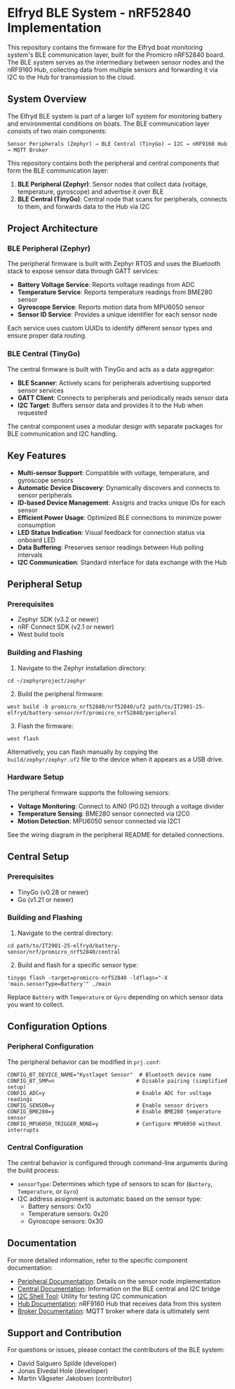 # Elfryd BLE System - nRF52840 Implementation

This repository contains the firmware for the Elfryd boat monitoring system's BLE communication layer, built for the Promicro nRF52840 board. The BLE system serves as the intermediary between sensor nodes and the nRF9160 Hub, collecting data from multiple sensors and forwarding it via I2C to the Hub for transmission to the cloud.

## System Overview

The Elfryd BLE system is part of a larger IoT system for monitoring battery and environmental conditions on boats. The BLE communication layer consists of two main components:

```
Sensor Peripherals (Zephyr) → BLE Central (TinyGo) → I2C → nRF9160 Hub → MQTT Broker
```

This repository contains both the peripheral and central components that form the BLE communication layer:

1. **BLE Peripheral (Zephyr)**: Sensor nodes that collect data (voltage, temperature, gyroscope) and advertise it over BLE
2. **BLE Central (TinyGo)**: Central node that scans for peripherals, connects to them, and forwards data to the Hub via I2C

## Project Architecture

### BLE Peripheral (Zephyr)

The peripheral firmware is built with Zephyr RTOS and uses the Bluetooth stack to expose sensor data through GATT services:

- **Battery Voltage Service**: Reports voltage readings from ADC
- **Temperature Service**: Reports temperature readings from BME280 sensor
- **Gyroscope Service**: Reports motion data from MPU6050 sensor
- **Sensor ID Service**: Provides a unique identifier for each sensor node

Each service uses custom UUIDs to identify different sensor types and ensure proper data routing.

### BLE Central (TinyGo)

The central firmware is built with TinyGo and acts as a data aggregator:

- **BLE Scanner**: Actively scans for peripherals advertising supported sensor services
- **GATT Client**: Connects to peripherals and periodically reads sensor data
- **I2C Target**: Buffers sensor data and provides it to the Hub when requested

The central component uses a modular design with separate packages for BLE communication and I2C handling.

## Key Features

- **Multi-sensor Support**: Compatible with voltage, temperature, and gyroscope sensors
- **Automatic Device Discovery**: Dynamically discovers and connects to sensor peripherals
- **ID-based Device Management**: Assigns and tracks unique IDs for each sensor
- **Efficient Power Usage**: Optimized BLE connections to minimize power consumption
- **LED Status Indication**: Visual feedback for connection status via onboard LED
- **Data Buffering**: Preserves sensor readings between Hub polling intervals
- **I2C Communication**: Standard interface for data exchange with the Hub

## Peripheral Setup

### Prerequisites

- Zephyr SDK (v3.2 or newer)
- nRF Connect SDK (v2.1 or newer)
- West build tools

### Building and Flashing

1. Navigate to the Zephyr installation directory:
```
cd ~/zephyrproject/zephyr
```

2. Build the peripheral firmware:
```
west build -b promicro_nrf52840/nrf52840/uf2 path/to/IT2901-25-elfryd/battery-sensor/nrf/promicro_nrf52840/peripheral
```

3. Flash the firmware:
```
west flash
```

Alternatively, you can flash manually by copying the `build/zephyr/zephyr.uf2` file to the device when it appears as a USB drive.

### Hardware Setup

The peripheral firmware supports the following sensors:

- **Voltage Monitoring**: Connect to AIN0 (P0.02) through a voltage divider
- **Temperature Sensing**: BME280 sensor connected via I2C0
- **Motion Detection**: MPU6050 sensor connected via I2C1

See the wiring diagram in the peripheral README for detailed connections.

## Central Setup

### Prerequisites

- TinyGo (v0.28 or newer)
- Go (v1.21 or newer)

### Building and Flashing

1. Navigate to the central directory:
```
cd path/to/IT2901-25-elfryd/battery-sensor/nrf/promicro_nrf52840/central
```

2. Build and flash for a specific sensor type:
```
tinygo flash -target=promicro-nrf52840 -ldflags="-X 'main.sensorType=Battery'" ./main
```

Replace `Battery` with `Temperature` or `Gyro` depending on which sensor data you want to collect.

## Configuration Options

### Peripheral Configuration

The peripheral behavior can be modified in `prj.conf`:

```
CONFIG_BT_DEVICE_NAME="Kystlaget Sensor"  # Bluetooth device name
CONFIG_BT_SMP=n                          # Disable pairing (simplified setup)
CONFIG_ADC=y                             # Enable ADC for voltage readings
CONFIG_SENSOR=y                          # Enable sensor drivers
CONFIG_BME280=y                          # Enable BME280 temperature sensor
CONFIG_MPU6050_TRIGGER_NONE=y            # Configure MPU6050 without interrupts
```

### Central Configuration

The central behavior is configured through command-line arguments during the build process:

- `sensorType`: Determines which type of sensors to scan for (`Battery`, `Temperature`, or `Gyro`)
- I2C address assignment is automatic based on the sensor type:
  - Battery sensors: 0x10
  - Temperature sensors: 0x20
  - Gyroscope sensors: 0x30

## Documentation

For more detailed information, refer to the specific component documentation:

- [Peripheral Documentation](./peripheral/README.md): Details on the sensor node implementation
- [Central Documentation](./central/README.md): Information on the BLE central and I2C bridge
- [I2C Shell Tool](./i2c_shell/README.md): Utility for testing I2C communication
- [Hub Documentation](../hub/README.md): nRF9160 Hub that receives data from this system
- [Broker Documentation](../../broker/README.md): MQTT broker where data is ultimately sent

## Support and Contribution

For questions or issues, please contact the contributors of the BLE system:

- David Salguero Spilde (developer)
- Jonas Elvedal Hole (developer)
- Martin Vågseter Jakobsen (contributor)